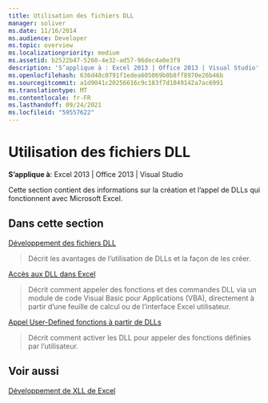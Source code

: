 ```yaml
---
title: Utilisation des fichiers DLL
manager: soliver
ms.date: 11/16/2014
ms.audience: Developer
ms.topic: overview
ms.localizationpriority: medium
ms.assetid: b2522b47-5260-4e32-ad57-96dec4a0e3f9
description: 'S’applique à : Excel 2013 | Office 2013 | Visual Studio'
ms.openlocfilehash: 636d48c0791f1edea605069b0b8ff8970e26b46b
ms.sourcegitcommit: a1d9041c20256616c9c183f7d1049142a7ac6991
ms.translationtype: MT
ms.contentlocale: fr-FR
ms.lasthandoff: 09/24/2021
ms.locfileid: "59557622"
---
```

# <a name="working-with-dlls"></a>Utilisation des fichiers DLL

 **S’applique à**: Excel 2013 | Office 2013 | Visual Studio 
  
Cette section contient des informations sur la création et l’appel de DLLs qui fonctionnent avec Microsoft Excel.
  
## <a name="in-this-section"></a>Dans cette section

[Développement des fichiers DLL](developing-dlls.md)
  
> Décrit les avantages de l’utilisation de DLLs et la façon de les créer.
    
[Accès aux DLL dans Excel](how-to-access-dlls-in-excel.md)
  
> Décrit comment appeler des fonctions et des commandes DLL via un module de code Visual Basic pour Applications (VBA), directement à partir d’une feuille de calcul ou de l’interface Excel utilisateur. 
    
[Appel User-Defined fonctions à partir de DLLs](calling-user-defined-functions-from-dlls.md)
  
> Décrit comment activer les DLL pour appeler des fonctions définies par l’utilisateur.
    
## <a name="see-also"></a>Voir aussi



[Développement de XLL de Excel](developing-excel-xlls.md)


